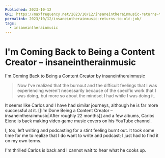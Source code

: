 ```yaml
---
Published: 2023-10-12
URL: https://maxfrequency.net/2023/10/12/insaneintherainmusic-returns-to-old-job/
permalink: 2023/10/12/insaneintherainmusic-returns-to-old-job/
tags:
  - insaneintherainmusic
---
```

# I'm Coming Back to Being a Content Creator – insaneintherainmusic

[I'm Coming Back to Being a Content Creator](https://youtube.com/watch?v=stxMfs083fg) by insaneintherainmusic

>Now I've realized that the burnout and the difficult feelings that I was experiencing weren't necessarily because of the specific work that I was doing, but more so about the mindset I had while I was doing it.  

It seems like Carlos and I have had similar journeys, although he is far more successful at it. [[I’m Done Being a Content Creator – insaneintherainmusic|After roughly 22 months]] and a few albums, Carlos Eiene is back making video game music covers on his YouTube channel.

I, too, left writing and podcasting for a stint feeling burnt out. It took some time for me to realize that I do want to write and podcast; I just had to find it on my own terms.

I'm thrilled Carlos is back and I cannot wait to hear what he cooks up.